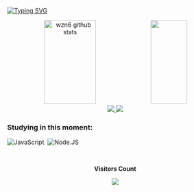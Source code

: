 [![Typing SVG](https://readme-typing-svg.herokuapp.com/?color=FF4500&size=35&center=true&vCenter=true&width=1000&lines=HELLO,+Welcome!+:%29)](https://git.io/typing-svg)

<div align="center">  
  <img width="49%" height="195px" src="https://github-readme-stats.vercel.app/api?username=wzn6&show_icons=true&count_private=true&hide_border=true&title_color=FF4500&icon_color=FF4500&text_color=c9d1d9&bg_color=0d1117" alt="wzn6 github stats" /> 
  <img width="41%" height="195px" src="https://github-readme-stats.vercel.app/api/top-langs/?username=wzn6&layout=compact&hide_border=true&title_color=FF4500&text_color=ffffff&bg_color=0d1117" />
</div>


<div align="center"> 
<a href="https://instagram.com/wzn.dev" target="_blank"><img src="https://img.shields.io/badge/-Instagram-FF4500?style=for-the-badge&logo=instagram&logoColor=white"</a>
<a href="https://www.youtube.com/channel/UCQauvcKOW0YnDdaIhU1lG8A" target="_blank"><img src="https://img.shields.io/badge/YouTube-FF0000?style=for-the-badge&logo=youtube&logoColor=white" target="_blank"></a>
 </div>

### Studying in this moment:
![JavaScript](https://img.shields.io/badge/-JavaScript-0D1117?style=for-the-badge&logo=javascript&labelColor=0D1117&textColor=0D1117)&nbsp;
![Node.JS](https://img.shields.io/badge/-Node.JS-0D1117?style=for-the-badge&logo=node.js&labelColor=0D1117&textColor=0D1117)&nbsp;

<div align="center">
<br><p align="centre"><b>Visitors Count</b></p>  
<p align="center"><img align="center" src="https://profile-counter.glitch.me/{wzn6}/count.svg" /></p> 
<br>
</div>

